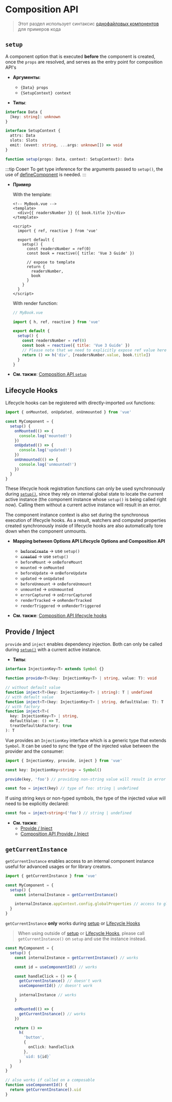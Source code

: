# Composition API

> Этот раздел использует синтаксис [однофайловых компонентов](../guide/single-file-component.md) для примеров кода

## `setup`

A component option that is executed **before** the component is created, once the `props` are resolved, and serves as the entry point for composition API's

- **Аргументы:**

  - `{Data} props`
  - `{SetupContext} context`

- **Типы**:

```ts
interface Data {
  [key: string]: unknown
}

interface SetupContext {
  attrs: Data
  slots: Slots
  emit: (event: string, ...args: unknown[]) => void
}

function setup(props: Data, context: SetupContext): Data
```

:::tip Совет
To get type inference for the arguments passed to `setup()`, the use of [defineComponent](global-api.md#definecomponent) is needed.
:::

- **Пример**

  With the template:

  ```vue
  <!-- MyBook.vue -->
  <template>
    <div>{{ readersNumber }} {{ book.title }}</div>
  </template>

  <script>
    import { ref, reactive } from 'vue'

    export default {
      setup() {
        const readersNumber = ref(0)
        const book = reactive({ title: 'Vue 3 Guide' })

        // expose to template
        return {
          readersNumber,
          book
        }
      }
    }
  </script>
  ```

  With render function:

  ```js
  // MyBook.vue

  import { h, ref, reactive } from 'vue'

  export default {
    setup() {
      const readersNumber = ref(0)
      const book = reactive({ title: 'Vue 3 Guide' })
      // Please note that we need to explicitly expose ref value here
      return () => h('div', [readersNumber.value, book.title])
    }
  }
  ```

- **См. также**: [Composition API `setup`](../guide/composition-api-setup.md)

## Lifecycle Hooks

Lifecycle hooks can be registered with directly-imported `onX` functions:

```js
import { onMounted, onUpdated, onUnmounted } from 'vue'

const MyComponent = {
  setup() {
    onMounted(() => {
      console.log('mounted!')
    })
    onUpdated(() => {
      console.log('updated!')
    })
    onUnmounted(() => {
      console.log('unmounted!')
    })
  }
}
```

These lifecycle hook registration functions can only be used synchronously during [`setup()`](#setup), since they rely on internal global state to locate the current active instance (the component instance whose `setup()` is being called right now). Calling them without a current active instance will result in an error.

The component instance context is also set during the synchronous execution of lifecycle hooks. As a result, watchers and computed properties created synchronously inside of lifecycle hooks are also automatically tore down when the component unmounts.

- **Mapping between Options API Lifecycle Options and Composition API**

  - ~~`beforeCreate`~~ -> use `setup()`
  - ~~`created`~~ -> use `setup()`
  - `beforeMount` -> `onBeforeMount`
  - `mounted` -> `onMounted`
  - `beforeUpdate` -> `onBeforeUpdate`
  - `updated` -> `onUpdated`
  - `beforeUnmount` -> `onBeforeUnmount`
  - `unmounted` -> `onUnmounted`
  - `errorCaptured` -> `onErrorCaptured`
  - `renderTracked` -> `onRenderTracked`
  - `renderTriggered` -> `onRenderTriggered`

- **См. также**: [Composition API lifecycle hooks](../guide/composition-api-lifecycle-hooks.md)

## Provide / Inject

`provide` and `inject` enables dependency injection. Both can only be called during [`setup()`](#setup) with a current active instance.

- **Типы**:

```ts
interface InjectionKey<T> extends Symbol {}

function provide<T>(key: InjectionKey<T> | string, value: T): void

// without default value
function inject<T>(key: InjectionKey<T> | string): T | undefined
// with default value
function inject<T>(key: InjectionKey<T> | string, defaultValue: T): T
// with factory
function inject<T>(
  key: InjectionKey<T> | string,
  defaultValue: () => T,
  treatDefaultAsFactory: true
): T
```

Vue provides an `InjectionKey` interface which is a generic type that extends `Symbol`. It can be used to sync the type of the injected value between the provider and the consumer:

```ts
import { InjectionKey, provide, inject } from 'vue'

const key: InjectionKey<string> = Symbol()

provide(key, 'foo') // providing non-string value will result in error

const foo = inject(key) // type of foo: string | undefined
```

If using string keys or non-typed symbols, the type of the injected value will need to be explicitly declared:

```ts
const foo = inject<string>('foo') // string | undefined
```

- **См. также**:
  - [Provide / Inject](../guide/component-provide-inject.md)
  - [Composition API Provide / Inject](../guide/composition-api-provide-inject.md)

## `getCurrentInstance`

`getCurrentInstance` enables access to an internal component instance useful for advanced usages or for library creators.

```ts
import { getCurrentInstance } from 'vue'

const MyComponent = {
  setup() {
    const internalInstance = getCurrentInstance()

    internalInstance.appContext.config.globalProperties // access to globalProperties
  }
}
```

`getCurrentInstance` **only** works during [setup](#setup) or [Lifecycle Hooks](#lifecycle-hooks)

> When using outside of [setup](#setup) or [Lifecycle Hooks](#lifecycle-hooks), please call `getCurrentInstance()` on `setup` and use the instance instead.

```ts
const MyComponent = {
  setup() {
    const internalInstance = getCurrentInstance() // works

    const id = useComponentId() // works

    const handleClick = () => {
      getCurrentInstance() // doesn't work
      useComponentId() // doesn't work

      internalInstance // works
    }

    onMounted(() => {
      getCurrentInstance() // works
    })

    return () =>
      h(
        'button',
        {
          onClick: handleClick
        },
        `uid: ${id}`
      )
  }
}

// also works if called on a composable
function useComponentId() {
  return getCurrentInstance().uid
}
```
